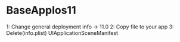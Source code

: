 # BaseAppIos11
1: Change general deployment info -> 11.0
2: Copy file to your app
3: Delete(info.plist)
<key>UIApplicationSceneManifest</key>
